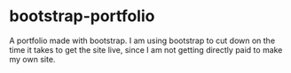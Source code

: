 # bootstrap-portfolio
A portfolio made with bootstrap.  I am using bootstrap to cut down on the time it takes to get the site live, since I am not getting directly paid to make my own site.
